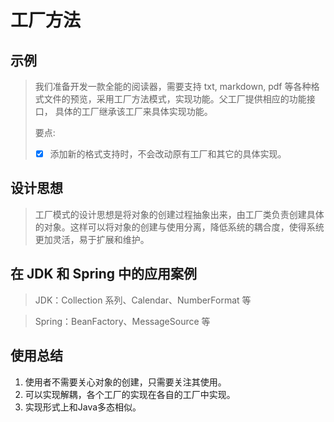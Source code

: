 # 工厂方法

## 示例

> 我们准备开发一款全能的阅读器，需要支持 txt, markdown, pdf 等各种格式文件的预览，采用工厂方法模式，实现功能。父工厂提供相应的功能接口，
> 具体的工厂继承该工厂来具体实现功能。
>
> 要点:
> - [x] 添加新的格式支持时，不会改动原有工厂和其它的具体实现。

## 设计思想

> 工厂模式的设计思想是将对象的创建过程抽象出来，由工厂类负责创建具体的对象。这样可以将对象的创建与使用分离，降低系统的耦合度，使得系统更加灵活，易于扩展和维护。

## 在 JDK 和 Spring 中的应用案例

> JDK：Collection 系列、Calendar、NumberFormat 等

> Spring：BeanFactory、MessageSource 等

## 使用总结

1. 使用者不需要关心对象的创建，只需要关注其使用。
2. 可以实现解耦，各个工厂的实现在各自的工厂中实现。
3. 实现形式上和Java多态相似。